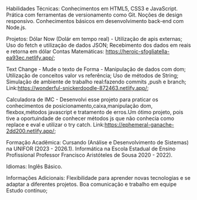 Habilidades Técnicas:
Conhecimentos em HTML5, CSS3 e JavaScript.
Prática com ferramentas de versionamento como Git.
Noções de design responsivo.
Conhecimentos básicos em desenvolvimento back-end com Node.js.

Projetos:
Dólar Now (Dolár em tempo real) -  Utilização de apis externas; Uso do fetch e utilização de dados JSON; Recebimento dos dados em reais e retorna em dólar Contas Matemáticas: https://heroic-sfogliatella-ea93ec.netlify.app/;

Text Change -  Mude o texto de Forma - Manipulação de dados com dom; Utilização de conceitos valor vs referência; Uso de métodos de String; Simulação de ambiente de trabalho real:fazendo commits ,push e branch; Link:https://wonderful-snickerdoodle-872463.netlify.app/;

Calculadora de IMC  - Desenvolvi esse projeto para praticar os conhecimentos de posicionamento,caixa,manipulação dom, flexbox,métodos javascript e tratamento de erros.Um ótimo projeto, pois tive a oportuindade de conhecer métodos js que não conhecia como replace e eval e utilizar o try catch. Link:https://ephemeral-ganache-2dd200.netlify.app/;

Formação Acadêmica:
Cursando (Análise e Desenvolvimento de Sistemas) na UNIFOR (2023 - 2026.1).
Informática na Escola Estadual de Ensino Profissional Professor Francisco Aristóteles de Sousa 2020 - 2022).

Idiomas:
Inglês Básico.

Informações Adicionais:
Flexibilidade para aprender novas tecnologias e se adaptar a diferentes projetos.
Boa comunicação e trabalho em equipe
Estudo contínuo;
